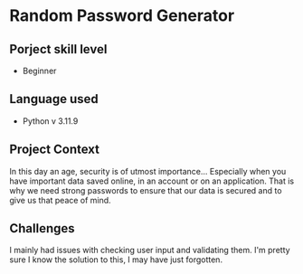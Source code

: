 ﻿# Random Password Generator

## Porject skill level

- Beginner

## Language used

- Python v 3.11.9

## Project Context

In this day an age, security is of utmost importance... Especially when you have important data saved online, in an account or on an application. That is why we need strong passwords to ensure that our data is secured and to give us that peace of mind.

## Challenges 

I mainly had issues with checking user input and validating them. I'm pretty sure I know the solution to this, I may have just forgotten.
